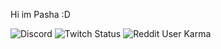 Hi im Pasha :D

![Discord](https://img.shields.io/discord/1066475633544265838?label=Discord)
![Twitch Status](https://img.shields.io/twitch/status/levshx?label=Twitch)
![Reddit User Karma](https://img.shields.io/reddit/user-karma/combined/levshx?label=Reddit%20u%2Flevshx)
